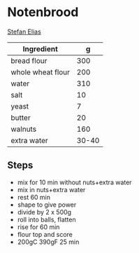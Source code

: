 # Notenbrood

[Stefan Elias](https://www.youtube.com/watch?v=GXhTVxCNpac)

Ingredient | g
--- | ---
bread flour | 300
whole wheat flour | 200
water | 310
salt | 10
yeast | 7
butter | 20
walnuts | 160
extra water | 30-40

## Steps
- mix for 10 min without nuts+extra water
- mix in nuts+extra water
- rest 60 min
- shape to give power
- divide by 2 x 500g
- roll into balls, flatten
- rise for 60 min
- flour top and score
- 200gC 390gF 25 min

